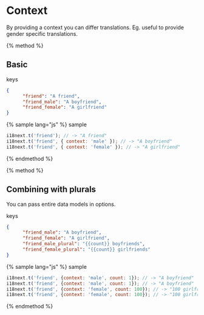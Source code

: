 <!-- toc -->
# Context

By providing a context you can differ translations. Eg. useful to provide gender specific translations.

{% method %}
## Basic

keys

```json
{
      "friend": "A friend",
      "friend_male": "A boyfriend",
      "friend_female": "A girlfriend"
}
```

{% sample lang="js" %}
sample

```js
i18next.t('friend'); // -> "A friend"
i18next.t('friend', { context: 'male' }); // -> "A boyfriend"
i18next.t('friend', { context: 'female' }); // -> "A girlfriend"
```

{% endmethod %}

{% method %}
## Combining with plurals

You can pass entire data models in options.

keys

```json
{
      "friend_male": "A boyfriend",
      "friend_female": "A girlfriend",
      "friend_male_plural": "{{count}} boyfriends",
      "friend_female_plural": "{{count}} girlfriends"
}
```

{% sample lang="js" %}
sample

```js
i18next.t('friend', {context: 'male', count: 1}); // -> "A boyfriend"
i18next.t('friend', {context: 'male', count: 1}); // -> "A boyfriend"
i18next.t('friend', {context: 'female', count: 100}); // -> "100 girlfriends"
i18next.t('friend', {context: 'female', count: 100}); // -> "100 girlfriends"
```

{% endmethod %}
